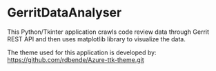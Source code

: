 # GerritDataAnalyser
This Python/Tkinter application crawls code review data through Gerrit REST API and then uses matplotlib library to visualize the data. 

The theme used for this application is developed by: https://github.com/rdbende/Azure-ttk-theme.git
